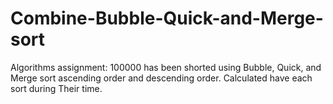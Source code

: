 # Combine-Bubble-Quick-and-Merge-sort
Algorithms assignment:
100000 has been shorted using Bubble, Quick, and Merge sort ascending order and descending order. Calculated have each sort during Their time.
